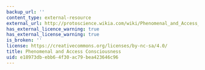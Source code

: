 ```yaml
---
backup_url: ''
content_type: external-resource
external_url: http://protoscience.wikia.com/wiki/Phenomenal_and_Access_Conciousness
has_external_licence_warning: true
has_external_license_warning: true
is_broken: ''
license: https://creativecommons.org/licenses/by-nc-sa/4.0/
title: Phenomenal and Access Consciousness
uid: e18973db-ebb6-4f30-ac79-bea423646c96
---
```

